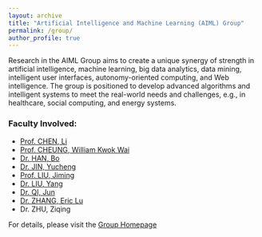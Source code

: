 ```yaml
---
layout: archive
title: "Artificial Intelligence and Machine Learning (AIML) Group"
permalink: /group/
author_profile: true
---
```




Research in the AIML Group aims to create a unique synergy of strength in artificial intelligence, machine learning, big data analytics, data mining, intelligent user interfaces, autonomy-oriented computing, and Web intelligence. The group is positioned to develop advanced algorithms and intelligent systems to meet the real-world needs and challenges, e.g., in healthcare, social computing, and energy systems.



### Faculty Involved:

- [Prof. CHEN, Li](https://www.comp.hkbu.edu.hk/v1/?page=profile&id=lichen)
- [Prof. CHEUNG, William Kwok Wai](https://www.comp.hkbu.edu.hk/v1/?page=profile&id=william)
- [Dr. HAN, Bo](https://www.comp.hkbu.edu.hk/v1/?page=profile&id=bhanml)
- [Dr. JIN, Yucheng](https://www.comp.hkbu.edu.hk/v1/?page=profile&id=yuchengjin)
- [Prof. LIU, Jiming](https://www.comp.hkbu.edu.hk/v1/?page=profile&id=jiming)
- [Dr. LIU, Yang](https://www.comp.hkbu.edu.hk/v1/?page=profile&id=csygliu)
- [Dr. QI, Jun](https://www.comp.hkbu.edu.hk/v1/?page=faculty)
- [Dr. ZHANG, Eric Lu](https://www.comp.hkbu.edu.hk/v1/?page=profile&id=ericluzhang)
- Dr. ZHU, Ziqing

For details, please visit the [Group Homepage](https://www.comp.hkbu.edu.hk/v1/?page=research_areas&id=1)
